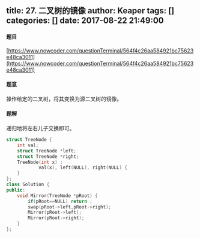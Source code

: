 title: 27. 二叉树的镜像
author: Keaper
tags: []
categories: []
date: 2017-08-22 21:49:00
---
#### 题目
[https://www.nowcoder.com/questionTerminal/564f4c26aa584921bc75623e48ca3011](https://www.nowcoder.com/questionTerminal/564f4c26aa584921bc75623e48ca3011)
#### 题意
操作给定的二叉树，将其变换为源二叉树的镜像。
#### 题解
递归地将左右儿子交换即可。
```cpp
struct TreeNode {
	int val;
	struct TreeNode *left;
	struct TreeNode *right;
	TreeNode(int x) :
			val(x), left(NULL), right(NULL) {
	}
};
class Solution {
public:
    void Mirror(TreeNode *pRoot) {
        if(pRoot==NULL) return ;
        swap(pRoot->left,pRoot->right);
        Mirror(pRoot->left);
        Mirror(pRoot->right);
    }
};
```